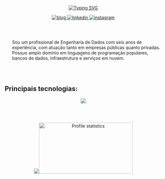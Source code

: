 <div align="center" style="text-align: center;">
  <a href="https://git.io/typing-svg">
    <img src="https://readme-typing-svg.herokuapp.com/?center=true&vCenter=true&color=234BEE&lines=font=Fira+Code&pause=1000&random=false&width=435&lines=Ol%C3%A1+me+chamo+Cleberson;Sou+analista+de+dados+%F0%9F%A4%96;Seja+muito+bem+vindo!+" alt="Typing SVG">
  </a>
</div>

<p align="center">
  
  <a href="https://lucasdev-nine.vercel.app">
    <img src="https://img.shields.io/badge/bio.link-000000%7D?style=for-the-badge&logo=biolink&logoColor=white" alt="blog">
  </a>
  <a href="https://www.linkedin.com/in/lucasaguilardesenvolvedor/">
    <img src="https://img.shields.io/badge/LinkedIn-0077B5?style=for-the-badge&logo=linkedin&logoColor=white" alt="linkedin">
  </a>
  <a href="https://www.instagram.com/lucass_aguillar/">
    <img src="https://img.shields.io/badge/Instagram-E4405F?style=for-the-badge&logo=instagram&logoColor=white" alt="instagram">
  </a>
</p>

<div>
  <br> </br>
  <ul>
    <p>Sou um profissional de Engenharia de Dados com seis anos de experiência, com atuação tanto em empresas públicas quanto privadas. Possuo amplo domínio em linguagens de programação populares, bancos de dados, infraestrutura e serviços em nuvem.
</p>
  </ul>
</div>

<br><br>

<h2 align="left">Principais tecnologias:</h2>

<div align="center">
  <img src="https://skillicons.dev/icons?i=anaconda,arch,aws,azure,bash,cpp,docker,dynamodb,fastapi,flask,git,graphql,java,js,jenkins,kafka,kubernetes,linux,mongodb,mysql,neovim,opencv,php,postgres,postman,powershell,prometheus,rabbitmq,redhat,sqlite,selenium,terraform,ubuntu,vim&perline=14" />
</div>

<br><br>

<p align="center">
  <img src="https://github-readme-stats-git-masterrstaa-rickstaa.vercel.app/api/top-langs/?username=lucassaguilar&layout=compact&hide_border=true&theme=dracula"><a><img src="https://github-profile-summary-cards.vercel.app/api/cards/stats?username=arktnld&theme=dracula" alt="Profile statistics" width="300px" height="163" style="border: none"></a>
</p>
